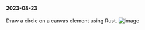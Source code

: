 #### 2023-08-23 
Draw a circle on a canvas element using Rust.
![image](https://github.com/matthewhammer/rust-webpack-mo/assets/1183963/d7a43ab6-91ff-4e61-9196-f8b4713c4e30)
